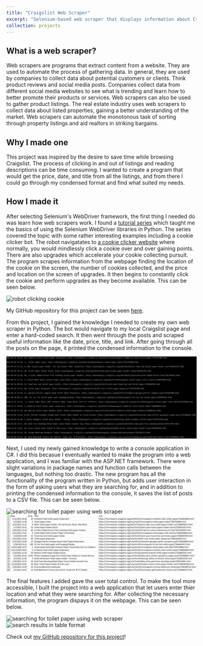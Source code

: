 ```yaml
---
title: "Craigslist Web Scraper"
excerpt: "Selenium-based web scraper that displays information about Craigslist posts to users on an ASP.NET web application for quicker search results"
collection: projects
---
```


What is a web scraper?
-----
Web scrapers are programs that extract content from a website. They are used to automate the process of gathering data. In general, they are used by companies to collect data about potential customers or clients. Think product reviews and social media posts. Companies collect data from different social media websites to see what is trending and learn how to better promote their products or services. Web scrapers can also be used to gather product listings. The real estate industry uses web scrapers to collect data about listed properties, gaining a better understanding of the market. Web scrapers can automate the monotonous task of sorting through property listings and aid realtors in striking bargains.

Why I made one
-----
This project was inspired by the desire to save time while browsing Craigslist. The process of clicking in and out of listings and reading descriptions can be time consuming. I wanted to create a program that would get the price, date, and title from all the listings, and from there I could go through my condensed format and find what suited my needs.

How I made it
-----
After selecting Selenium's WebDriver framework, the first thing I needed do was learn how web scrapers work. I found a <a href="https://www.youtube.com/watch?v=Xjv1sY630Uc&list=PLzMcBGfZo4-n40rB1XaJ0ak1bemvlqumQ" target="_blank">tutorial series</a> which taught me the basics of using the Selenium WebDriver libraries in Python. The series covered the topic with some rather interesting examples including a cookie clicker bot. The robot navigatates to <a href="https://orteil.dashnet.org/cookieclicker" target="_blank">a cookie clicker website</a> where normally, you would mindlessly click a cookie over and over gaining points. There are also upgrades which accelerate your cookie collecting pursuit. The program scrapes information from the webpage finding the location of the cookie on the screen, the number of cookies collected, and the price and location on the screen of upgrades. It then begins to constantly click the cookie and perform upgrades as they become available. This can be seen below.

<img src="/images/cookie1.gif" alt="robot clicking cookie">

My GitHub repository for this project can be seen <a href="https://github.com/noahcoleman42/CookieClicker" target="_blank">here</a>.

From this project, I gained the knowledge I needed to create my own web scraper in Python. The bot would navigate to my local Craigslist page and enter a hard-coded search. It then went through the posts and scraped useful information like the date, price, title, and link. After going through all the posts on the page, it printed the condensed information to the console.

<img src="/images/clist-tp-posts.png" alt="list of Craigslist posts in text format">

Next, I used my newly gained knowledge to write a console application in C#. I did this becasue I eventually wanted to make the program into a web application, and I was familiar with the ASP.NET framework. There were slight variations in package names and function calls between the languages, but nothing too drastic. The new program has all the functionality of the program written in Python, but adds user interaction in the form of asking users what they are searching for, and in addition to printing the condensed information to the console, it saves the list of posts to a CSV file. This can be seen below.

<img src="/images/clist-search.gif" alt="searching for toilet paper using web scraper">

<img src="/images/tp-csv.png" alt="search results in csv format">

The final features I added gave the user total control. To make the tool more accessible, I built the project into a web application that let users enter thier location and what they were searching for. After collecting the necessary information, the program dispays it on the webpage. This can be seen below.

<img src="/images/tp-search.gif" alt="searching for toilet paper using web scraper">

<img src="/images/tp-results.gif" alt="search results in table format">

Check out <a href="" target="_blank">my GitHub repository for this project</a>!

